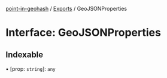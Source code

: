 [point-in-geohash](../README.md) / [Exports](../modules.md) / GeoJSONProperties

# Interface: GeoJSONProperties

## Indexable

▪ [prop: `string`]: `any`

